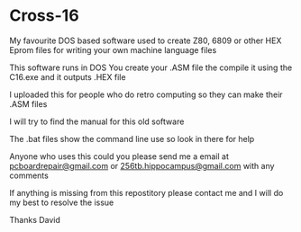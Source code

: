 # Cross-16
My favourite DOS based software used to create Z80, 6809 or other HEX Eprom files for writing your own machine language files

This software runs in DOS
You create your .ASM file the compile it using the C16.exe and it outputs .HEX file

I uploaded this for people who do retro computing so they can make their .ASM files

I will try to find the manual for this old software

The .bat files show the command line use so look in there for help

Anyone who uses this could you please send me a email at pcboardrepair@gmail.com or 256tb.hippocampus@gmail.com with any comments

If anything is missing from this repostitory please contact me and I will do my best to resolve the issue

Thanks
David
